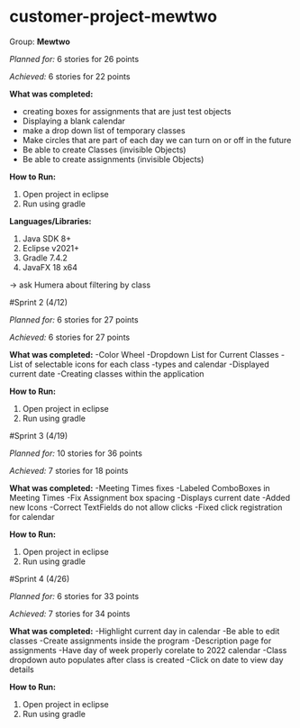 # customer-project-mewtwo

Group: **Mewtwo**

*Planned for:* 6 stories for 26 points

*Achieved:* 6 stories for 22 points

**What was completed:**
- creating boxes for assignments that are just test objects
- Displaying a blank calendar
- make a drop down list of temporary classes
- Make circles that are part of each day we can turn on or off in the future
- Be able to create Classes (invisible Objects)
- Be able to create assignments (invisible Objects)

**How to Run:**
1. Open project in eclipse
2. Run using gradle

**Languages/Libraries:**
1. Java SDK 8+
2. Eclipse v2021+
3. Gradle 7.4.2
4. JavaFX 18 x64


-> ask Humera about filtering by class

#Sprint 2 (4/12)

*Planned for:* 6 stories for 27 points

*Achieved:* 6 stories for 27 points

**What was completed:**
-Color Wheel
-Dropdown List for Current Classes
-List of selectable icons for each class
-types and calendar
-Displayed current date
-Creating classes within the application

**How to Run:**
1. Open project in eclipse
2. Run using gradle

#Sprint 3 (4/19)

*Planned for:* 10 stories for 36 points

*Achieved:* 7 stories for 18 points

**What was completed:**
-Meeting Times fixes
-Labeled ComboBoxes in Meeting Times
-Fix Assignment box spacing
-Displays current date
-Added new Icons
-Correct TextFields do not allow clicks
-Fixed click registration for calendar

**How to Run:**
1. Open project in eclipse
2. Run using gradle

#Sprint 4 (4/26)

*Planned for:* 6 stories for 33 points

*Achieved:* 7 stories for 34 points

**What was completed:**
-Highlight current day in calendar
-Be able to edit classes
-Create assignments inside the program
-Description page for assignments
-Have day of week properly corelate to 2022 calendar
-Class dropdown auto populates after class is created
-Click on date to view day details

**How to Run:**
1. Open project in eclipse
2. Run using gradle





